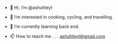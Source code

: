 - 👋 Hi, I’m @ashuhleyt
- 👀 I’m interested in cooking, cycling, and travelling. 
- 🌱 I’m currently learning back end.

- 📫 How to reach me . . . ashuhleyt@gmail.com

<!---
ashuhleyt/ashuhleyt is a ✨ special ✨ repository because its `README.md` (this file) appears on your GitHub profile.
You can click the Preview link to take a look at your changes.
--->
